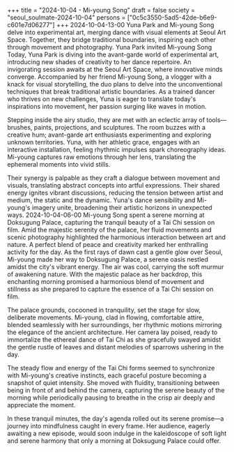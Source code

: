 +++
title = "2024-10-04 - Mi-young Song"
draft = false
society = "seoul_soulmate-2024-10-04"
persons = ["0c5c3550-5ad5-42de-b6e9-c601e7d06277"]
+++
2024-10-04-13-00
Yuna Park and Mi-young Song delve into experimental art, merging dance with visual elements at Seoul Art Space. Together, they bridge traditional boundaries, inspiring each other through movement and photography.
Yuna Park invited Mi-young Song
Today, Yuna Park is diving into the avant-garde world of experimental art, introducing new shades of creativity to her dance repertoire. An invigorating session awaits at the Seoul Art Space, where innovative minds converge. Accompanied by her friend Mi-young Song, a vlogger with a knack for visual storytelling, the duo plans to delve into the unconventional techniques that break traditional artistic boundaries. As a trained dancer who thrives on new challenges, Yuna is eager to translate today's inspirations into movement, her passion surging like waves in motion.

Stepping inside the airy studio, they are met with an eclectic array of tools—brushes, paints, projections, and sculptures. The room buzzes with a creative hum; avant-garde art enthusiasts experimenting and exploring unknown territories. Yuna, with her athletic grace, engages with an interactive installation, feeling rhythmic impulses spark choreography ideas. Mi-young captures raw emotions through her lens, translating the ephemeral moments into vivid stills.

Their synergy is palpable as they craft a dialogue between movement and visuals, translating abstract concepts into artful expressions. Their shared energy ignites vibrant discussions, reducing the tension between artist and medium, the static and the dynamic. Yuna's dance sensibility and Mi-young's imagery unite, broadening their artistic horizons in unexpected ways.
2024-10-04-06-00
Mi-young Song spent a serene morning at Doksugung Palace, capturing the tranquil beauty of a Tai Chi session on film. Amid the majestic serenity of the palace, her fluid movements and scenic photography highlighted the harmonious interaction between art and nature. A perfect blend of peace and creativity marked her enthralling activity for the day.
As the first rays of dawn cast a gentle glow over Seoul, Mi-young made her way to Doksugung Palace, a serene oasis nestled amidst the city's vibrant energy. The air was cool, carrying the soft murmur of awakening nature. With the majestic palace as her backdrop, this enchanting morning promised a harmonious blend of movement and stillness as she prepared to capture the essence of a Tai Chi session on film. 

The palace grounds, cocooned in tranquility, set the stage for slow, deliberate movements. Mi-young, clad in flowing, comfortable attire, blended seamlessly with her surroundings, her rhythmic motions mirroring the elegance of the ancient architecture. Her camera lay poised, ready to immortalize the ethereal dance of Tai Chi as she gracefully swayed amidst the gentle rustle of leaves and distant melodies of sparrows ushering in the day. 

The steady flow and energy of the Tai Chi forms seemed to synchronize with Mi-young's creative instincts, each graceful posture becoming a snapshot of quiet intensity. She moved with fluidity, transitioning between being in front of and behind the camera, capturing the serene beauty of the morning while periodically pausing to breathe in the crisp air deeply and appreciate the moment. 

In these tranquil minutes, the day's agenda rolled out its serene promise—a journey into mindfulness caught in every frame. Her audience, eagerly awaiting a new episode, would soon indulge in the kaleidoscope of soft light and serene harmony that only a morning at Doksugung Palace could offer.
